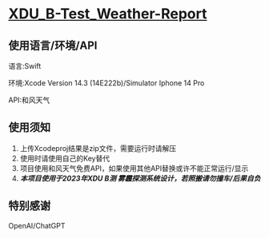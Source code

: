 # [XDU_B-Test_Weather-Report](https://github.com/noobwei/XDU_B-Test_Weather-Report)

## 使用语言/环境/API

语言:Swift

环境:Xcode Version 14.3 (14E222b)/Simulator Iphone 14 Pro

API:和风天气

## 使用须知

1. 上传Xcodeproj结果是zip文件，需要运行时请解压
2. 使用时请使用自己的Key替代
3. 项目使用和风天气免费API，如果使用其他API替换或许不能正常运行/显示
4. ***本项目使用于2023年XDU B测 雾霾探测系统设计，若照搬请勿撞车/后果自负***

## 特别感谢

OpenAI/ChatGPT



